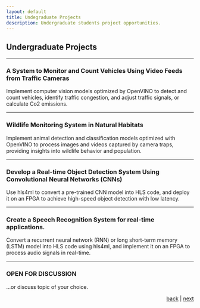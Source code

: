 ```yaml
---
layout: default
title: Undegraduate Projects
description: Undergraduate students project opportunities.
---
```


## Undergraduate Projects

* * *
### A System to Monitor and Count Vehicles Using Video Feeds from Traffic Cameras
Implement computer vision models optimized by OpenVINO to detect and count vehicles, identify traffic congestion, and adjust traffic signals, or calculate Co2 emissions.

* * *
### Wildlife Monitoring System in Natural Habitats
Implement animal detection and classification models optimized with OpenVINO to process images and videos captured by camera traps, providing insights into wildlife behavior and population.

* * *
### Develop a Real-time Object Detection System Using Convolutional Neural Networks (CNNs)
Use hls4ml to convert a pre-trained CNN model into HLS code, and deploy it on an FPGA to achieve high-speed object detection with low latency.

* * *
### Create a Speech Recognition System for real-time applications.
Convert a recurrent neural network (RNN) or long short-term memory (LSTM) model into HLS code using hls4ml, and implement it on an FPGA to process audio signals in real-time.

* * *
### OPEN FOR DISCUSSION
...or discuss topic of your choice.

<p style="text-align: right;">
<a href="supervision">back</a> | <a href="research">next</a> 
</p>
